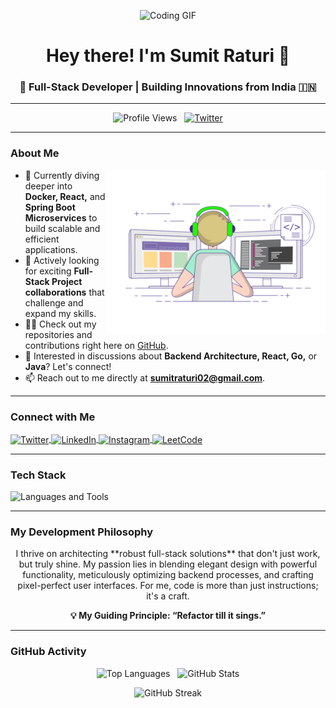 <p align="center">
  <img src="https://media.giphy.com/media/QssGEmpkyEOh6/giphy.gif" alt="Coding GIF" width="100%" height="200">
</p>

<h1 align="center">Hey there! I'm Sumit Raturi 👋</h1>
<h3 align="center">🚀 Full-Stack Developer | Building Innovations from India 🇮🇳</h3>

---

<p align="center">
  <img src="https://komarev.com/ghpvc/?username=samOhawk1&label=Profile%20views&color=blue&style=flat-square" alt="Profile Views" />
  &nbsp;
  <a href="https://x.com/Sumit_0_hawk" target="_blank">
    <img src="https://img.shields.io/badge/Follow%20me%20on%20Twitter-1DA1F2?style=flat-square&logo=twitter&logoColor=white" alt="Twitter" />
  </a>
</p>

---

### About Me 
<img align="right" alt="Developer Illustration" width="350" src="https://raw.githubusercontent.com/devSouvik/devSouvik/master/gif3.gif">

- 🌱 Currently diving deeper into **Docker, React,** and **Spring Boot Microservices** to build scalable and efficient applications.
- 🤝 Actively looking for exciting **Full-Stack Project collaborations** that challenge and expand my skills.
- 👨‍💻 Check out my repositories and contributions right here on [GitHub](https://github.com/samOhawk1).
- 💬 Interested in discussions about **Backend Architecture, React, Go,** or **Java**? Let's connect!
- 📫 Reach out to me directly at **sumitraturi02@gmail.com**.

---

### Connect with Me

<p align="left">
  <a href="https://x.com/Sumit_0_hawk" target="_blank">
    <img align="center" src="https://skillicons.dev/icons?i=twitter" alt="Twitter" height="40" width="40" />
  </a>
  <a href="https://linkedin.com/in/sumit-raturi-85a284250/" target="_blank">
    <img align="center" src="https://skillicons.dev/icons?i=linkedin" alt="LinkedIn" height="40" width="40" />
  </a>
  <a href="https://instagram.com/iamsumitraturi/" target="_blank">
    <img align="center" src="https://skillicons.dev/icons?i=instagram" alt="Instagram" height="40" width="40" />
  </a>
  <a href="https://www.leetcode.com/u/THEDARKLORDLOVESAPPLES/" target="_blank">
    <img align="center" src="https://skillicons.dev/icons?i=leetcode" alt="LeetCode" height="40" width="40" />
  </a>
</p>

---

### Tech Stack

<p align="left">
  <img src="https://skillicons.dev/icons?i=java,javascript,python,react,spring,docker,html,css,git" alt="Languages and Tools" />
</p>

---

### My Development Philosophy

<p align="center">
  I thrive on architecting **robust full-stack solutions** that don't just work, but truly shine. My passion lies in blending elegant design with powerful functionality, meticulously optimizing backend processes, and crafting pixel-perfect user interfaces. For me, code is more than just instructions; it's a craft.
</p>

<p align="center">
  <strong>💡 My Guiding Principle: “Refactor till it sings.”</strong>
</p>

---

### GitHub Activity

<p align="center">
  <img src="https://github-readme-stats.vercel.app/api/top-langs?username=samOhawk1&show_icons=true&locale=en&layout=compact&theme=dark" alt="Top Languages" />
  &nbsp;
  <img src="https://github-readme-stats.vercel.app/api?username=samOhawk1&show_icons=true&locale=en&theme=dark" alt="GitHub Stats" />
</p>
<p align="center">
  <img src="https://github-readme-streak-stats.herokuapp.com/?user=samOhawk1&theme=dark" alt="GitHub Streak" />
</p>
